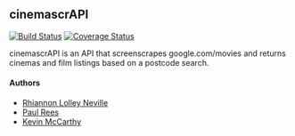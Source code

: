 ## cinemascrAPI

[![Build Status](https://travis-ci.org/rhiannonruth/cinemascrAPI.svg?branch=master)](https://travis-ci.org/rhiannonruth/cinemascrAPI)
[![Coverage Status](https://coveralls.io/repos/github/rhiannonruth/cinemascrAPI/badge.svg?branch=master)](https://coveralls.io/github/rhiannonruth/cinemascrAPI?branch=master)

cinemascrAPI is an API that screenscrapes google.com/movies and returns cinemas and film listings based on a postcode search.

#### Authors
- [Rhiannon Lolley Neville](https://github.com/rhiannonruth)
- [Paul Rees](https://github.com/paulalexrees)
- [Kevin McCarthy](https://github.com/kevinpmcc)
